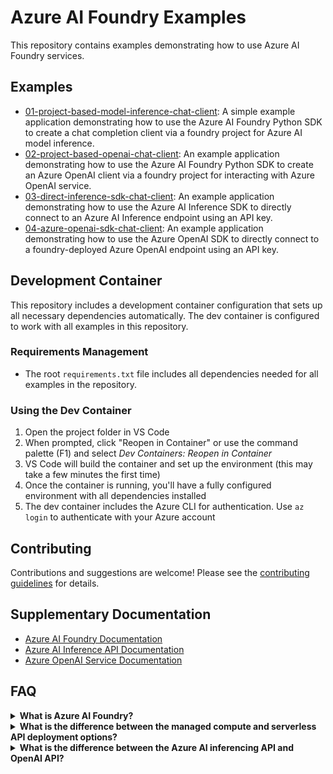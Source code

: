 # Azure AI Foundry Examples

This repository contains examples demonstrating how to use Azure AI Foundry services.

## Examples

- [01-project-based-model-inference-chat-client](./01-project-based-model-inference-chat-client/README.md): A simple example application demonstrating how to use the Azure AI Foundry Python SDK to create a chat completion client via a foundry project for Azure AI model inference.
- [02-project-based-openai-chat-client](./02-project-based-openai-chat-client/README.md): An example application demonstrating how to use the Azure AI Foundry Python SDK to create an Azure OpenAI client via a foundry project for interacting with Azure OpenAI service.
- [03-direct-inference-sdk-chat-client](./03-direct-inference-sdk-chat-client/README.md): An example application demonstrating how to use the Azure AI Inference SDK to directly connect to an Azure AI Inference endpoint using an API key.
- [04-azure-openai-sdk-chat-client](./04-azure-openai-sdk-chat-client/README.md): An example application demonstrating how to use the Azure OpenAI SDK to directly connect to a foundry-deployed Azure OpenAI endpoint using an API key.

## Development Container

This repository includes a development container configuration that sets up all necessary dependencies automatically. The dev container is configured to work with all examples in this repository.

### Requirements Management

- The root `requirements.txt` file includes all dependencies needed for all examples in the repository.

### Using the Dev Container

1. Open the project folder in VS Code
2. When prompted, click "Reopen in Container" or use the command palette (F1) and select *Dev Containers: Reopen in Container*
3. VS Code will build the container and set up the environment (this may take a few minutes the first time)
4. Once the container is running, you'll have a fully configured environment with all dependencies installed
5. The dev container includes the Azure CLI for authentication. Use `az login` to authenticate with your Azure account


## Contributing

Contributions and suggestions are welcome! Please see the [contributing guidelines](CONTRIBUTING.md) for details.

## Supplementary Documentation

- [Azure AI Foundry Documentation](https://learn.microsoft.com/azure/ai-foundry)
- [Azure AI Inference API Documentation](https://learn.microsoft.com/en-us/azure/machine-learning/reference-model-inference-api?view=azureml-api-2&tabs=python)
- [Azure OpenAI Service Documentation](https://learn.microsoft.com/en-us/azure/ai-services/openai/)

## FAQ

<details>
<summary><strong>What is Azure AI Foundry?</strong></summary>
A successor to Azure AI Studio, it's a home for AI capabilities including a collection of tools and services to fully create, manage, and use AI models at scale for data scientists and AI engineers.
</details>

<details>
<summary><strong>What is the difference between the managed compute and serverless API deployment options?</strong></summary>

Deployment options differ primarily in pricing structure and infrastructure approach.

**Serverless deployment**:
- Pay-as-you-go model based on token usage (input, output, and reasoning tokens)
- Runs on shared GPU cluster pools specific to each model
- Can utilize global pools, or region-specific pools (like East US or Sweden Central)

**Managed compute**:
- Hourly billing model regardless of usage
- Runs on dedicated virtual machines with the model and API pre-deployed
- Microsoft handles all infrastructure management and deployment
</details>

<details>
<summary><strong>What is the difference between the Azure AI inferencing API and OpenAI API?</strong></summary>

The Azure AI inferencing API (package `azure.ai.inference`) serves as an abstraction layer that allows applications to interact with various models using a standardized interface. It translates requests to the specific format required by each underlying model.

While `azure.ai.inference` provides a model-agnostic abstraction layer, the openai package with the AzureOpenAI client (i.e., `from openai import AzureOpenAI`) is specifically designed for interacting with OpenAI models deployed on Azure. 

In summary, the key benefit of `azure.ai.inference` is the ability to switch between supported models, for example between an OpenAI and Meta model, without modifying your application code, avoiding code lock-in.

Verify model compatibility via the [inference API documentation](https://learn.microsoft.com/en-us/azure/machine-learning/reference-model-inference-api?view=azureml-api-2&tabs=python).
</details>



